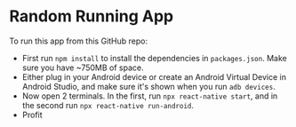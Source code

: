 # Random Running App
To run this app from this GitHub repo:
- First run `npm install` to install the dependencies in `packages.json`. Make sure you have ~750MB of space.
- Either plug in your Android device or create an Android Virtual Device in Android Studio, and make sure it's shown when you run `adb devices`.
- Now open 2 terminals. In the first, run `npx react-native start`, and in the second run `npx react-native run-android`.
- Profit
